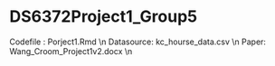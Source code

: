 # DS6372Project1_Group5
Codefile : Porject1.Rmd \n
Datasource: kc_hourse_data.csv \n
Paper: Wang_Croom_Project1v2.docx \n


